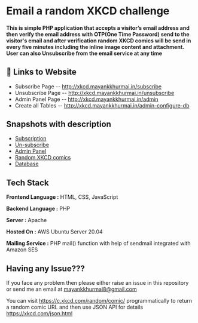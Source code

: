 # Email a random XKCD challenge

#### This is simple PHP application that accepts a visitor’s email address and then verify the email address with OTP(One Time Password) send to the visitor's email and after verification random XKCD comics will be send in every five minutes including the inline image content and attachment. User can also Unsubscribe from the email service at any time 


## 🔗 Links to Website

 - Subscribe Page -- http://xkcd.mayankkhurmai.in/subscribe
 - Unsubscribe Page -- http://xkcd.mayankkhurmai.in/unsubscribe
 - Admin Panel Page -- http://xkcd.mayankkhurmai.in/admin
 - Create all Tables -- http://xkcd.mayankkhurmai.in/admin-configure-db



## Snapshots with description

 - [Subscription](https://awesomeopensource.com/project/elangosundar/awesome-README-templates)
 - [Un-subscribe](https://github.com/matiassingers/awesome-readme)
 - [Admin Panel](https://bulldogjob.com/news/449-how-to-write-a-good-readme-for-your-github-project)
 - [Random XKCD comics](https://github.com/matiassingers/awesome-readme)
 - [Database](https://bulldogjob.com/news/449-how-to-write-a-good-readme-for-your-github-project)



## Tech Stack

**Frontend Language :** HTML, CSS, JavaScript

**Backend Language :** PHP

**Server :** Apache 

**Hosted On :** AWS Ubuntu Server 20.04

**Mailing Service :** PHP mail() function with help of sendmail integrated with Amazon SES 

  


## Having any Issue???

If you face any problem then please either raise an issue in this repository or send me an email at mayankkhurmai8@gmail.com

  


You can visit https://c.xkcd.com/random/comic/ programmatically to return a random comic URL and then use JSON API for details https://xkcd.com/json.html